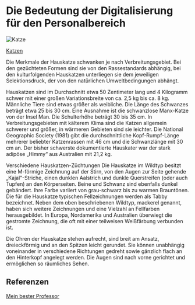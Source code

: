 # Die Bedeutung der Digitalisierung für den Personalbereich

![Katze](01.jpg)

[Katzen](Blog/Katzen.md)

Die Merkmale der Hauskatze schwanken je nach Verbreitungsgebiet. Bei den gezüchteten Formen sind sie von den Rassestandards abhängig, bei den kulturfolgenden Hauskatzen unterliegen sie dem jeweiligen Selektionsdruck, der von den natürlichen Umweltbedingungen abhängt.

Hauskatzen sind im Durchschnitt etwa 50 Zentimeter lang und 4 Kilogramm schwer mit einer großen Variationsbreite von ca. 2,5 kg bis ca. 8 kg. Männliche Tiere sind etwas größer als weibliche. Die Länge des Schwanzes beträgt etwa 25 bis 30 cm. Eine Ausnahme ist die schwanzlose Manx-Katze von der Insel Man. Die Schulterhöhe beträgt 30 bis 35 cm. In Verbreitungsgebieten mit kälterem Klima sind die Katzen allgemein schwerer und größer, in wärmeren Gebieten sind sie leichter. Die National Geographic Society (1981) gibt die durchschnittliche Kopf-Rumpf-Länge mehrerer beliebter Katzenrassen mit 46 cm und die Schwanzlänge mit 30 cm an. Der bisher schwerste dokumentierte Hauskater war der stark adipöse „Himmy“ aus Australien mit 21,2 kg.

Verschiedene Hauskatzen-Züchtungen
Die Hauskatze im Wildtyp besitzt eine M-förmige Zeichnung auf der Stirn, von den Augen zur Seite gehende „Kajal“-Striche, einen dunklen Aalstrich und dunkle Querstreifen (oder auch Tupfen) an den Körperseiten. Beine und Schwanz sind ebenfalls dunkel gebändert. Ihre Farbe variiert von grau-schwarz bis zu warmen Brauntönen. Die für die Hauskatze typischen Fellzeichnungen werden als Tabby bezeichnet. Neben dem oben beschriebenen Wildtyp, mackerel genannt, haben sich weitere Zeichnungen und eine Vielzahl an Fellfarben herausgebildet. In Europa, Nordamerika und Australien überwiegt die gestromte Zeichnung, die oft mit einer teilweisen Weißfärbung verbunden ist.

Die Ohren der Hauskatze stehen aufrecht, sind breit am Ansatz, dreieckförmig und an den Spitzen leicht gerundet. Sie können unabhängig voneinander in verschiedene Richtungen gedreht sowie gänzlich flach an den Hinterkopf angelegt werden. Die Augen sind nach vorne gerichtet und ermöglichen so räumliches Sehen.


## Referenzen
[Mein bester Professor](https://ulrich-anders.eu)
